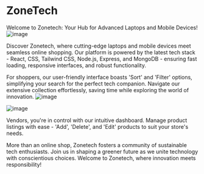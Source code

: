 # ZoneTech

Welcome to Zonetech: Your Hub for Advanced Laptops and Mobile Devices!
![image](https://github.com/bayanghaben/ZoneTech/assets/127290963/865bc7a2-4af6-4c54-b987-7861accde93f)

Discover Zonetech, where cutting-edge laptops and mobile devices meet seamless online shopping.
Our platform is powered by the latest tech stack - React, CSS, Tailwind CSS, Node.js, Express, and MongoDB - ensuring fast loading, responsive interfaces, and robust functionality.

For shoppers, our user-friendly interface boasts 'Sort' and 'Filter' options, simplifying your search for the perfect tech companion. Navigate our extensive collection effortlessly, saving time while exploring the world of innovation.
![image](https://github.com/bayanghaben/ZoneTech/assets/127290963/5f331ef8-a22d-4682-8cb3-b7a28d3c2df7)

![image](https://github.com/bayanghaben/ZoneTech/assets/127290963/c9742d74-42da-44ac-aa80-f7bf09b2c8a0)


Vendors, you're in control with our intuitive dashboard. Manage product listings with ease - 'Add', 'Delete', and 'Edit' products to suit your store's needs.

More than an online shop, Zonetech fosters a community of sustainable tech enthusiasts. Join us in shaping a greener future as we unite technology with conscientious choices. Welcome to Zonetech, where innovation meets responsibility!
